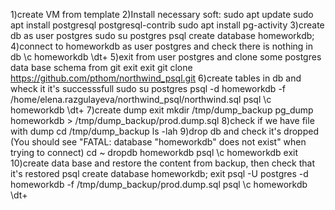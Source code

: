 1)create VM from template
2)Install necessary soft:
sudo apt update
sudo apt install postgresql postgresql-contrib
sudo apt install pg-activity
3)create db as user postgres
sudo su postgres
psql
create database homeworkdb;
4)connect to homeworkdb as user postgres and check there is nothing in db
\c homeworkdb
\dt+
5)exit from user postgres and clone some postgres data base schema from git
exit
exit
git clone https://github.com/pthom/northwind_psql.git
6)create tables in db and wheck it it's successsfull
sudo su postgres
psql -d homeworkdb -f /home/elena.razgulayeva/northwind_psql/northwind.sql
psql
\c homeworkdb
\dt+
7)create dump
exit
mkdir /tmp/dump_backup
pg_dump homeworkdb > /tmp/dump_backup/prod.dump.sql
8)check if we have file with dump
cd /tmp/dump_backup
ls -lah
9)drop db and check it's dropped (You should see "FATAL:  database "homeworkdb" does not exist" when trying to connect)
cd ~
dropdb homeworkdb
psql
\c homeworkdb
exit
10)create data base and restore the content from backup, then check that it's restored
psql
create database homeworkdb;
exit
psql -U postgres -d homeworkdb -f /tmp/dump_backup/prod.dump.sql
psql
\c homeworkdb
\dt+
